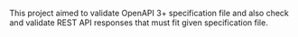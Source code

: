 This project aimed to validate OpenAPI 3+ specification file and also check and validate REST API responses that must fit given specification file.
